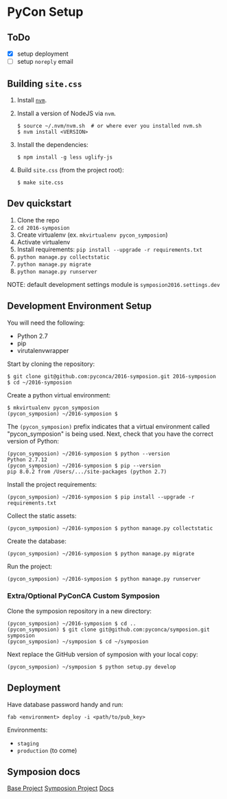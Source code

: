 PyCon Setup
===========

ToDo
----

- [x] setup deployment
- [ ] setup `noreply` email

Building `site.css`
-------------------

1. Install [`nvm`](https://github.com/creationix/nvm).
2. Install a version of NodeJS via `nvm`.

   ```
   $ source ~/.nvm/nvm.sh  # or where ever you installed nvm.sh
   $ nvm install <VERSION>
   ```

3. Install the dependencies:

   ```
   $ npm install -g less uglify-js
   ```

4. Build `site.css` (from the project root):

   ```
   $ make site.css
   ```

Dev quickstart
--------------

1. Clone the repo
2. `cd 2016-symposion`
3. Create virtualenv (ex. `mkvirtualenv pycon_symposion`)
4. Activate virtualenv
5. Install requirements: `pip install --upgrade -r requirements.txt`
6. `python manage.py collectstatic`
7. `python manage.py migrate`
8. `python manage.py runserver`

NOTE: default development settings module is `symposion2016.settings.dev`

Development Environment Setup
-----------------------------

You will need the following:

* Python 2.7
* pip
* virutalenvwrapper

Start by cloning the repository:

```
$ git clone git@github.com:pyconca/2016-symposion.git 2016-symposion
$ cd ~/2016-symposion
```

Create a python virtual environment:

```
$ mkvirtualenv pycon_symposion
(pycon_symposion) ~/2016-symposion $
```

The `(pycon_symposion)` prefix indicates that a virtual environment called "pycon_symposion" is being used. Next, check that you have the correct version of Python:

```
(pycon_symposion) ~/2016-symposion $ python --version
Python 2.7.12
(pycon_symposion) ~/2016-symposion $ pip --version
pip 8.0.2 from /Users/.../site-packages (python 2.7)
```

Install the project requirements:

```
(pycon_symposion) ~/2016-symposion $ pip install --upgrade -r requirements.txt
```

Collect the static assets:

```
(pycon_symposion) ~/2016-symposion $ python manage.py collectstatic
```

Create the database:

```
(pycon_symposion) ~/2016-symposion $ python manage.py migrate
```

Run the project:

```
(pycon_symposion) ~/2016-symposion $ python manage.py runserver
```

### Extra/Optional PyConCA Custom Symposion

Clone the symposion repository in a new directory:

```
(pycon_symposion) ~/2016-symposion $ cd ..
(pycon_symposion) $ git clone git@github.com:pyconca/symposion.git symposion
(pycon_symposion) ~/symposion $ cd ~/symposion
```

Next replace the GitHub version of symposion with your local copy:

```
(pycon_symposion) ~/symposion $ python setup.py develop
```

Deployment
----------

Have database password handy and run:

    fab <environment> deploy -i <path/to/pub_key>

Environments:

+ `staging`
+ `production` (to come)

Symposion docs
--------------

[Base Project](https://github.com/pinax/pinax-project-symposion)
[Symposion Project](https://github.com/pinax/symposion)
[Docs](https://symposion.readthedocs.io/en/latest/)
